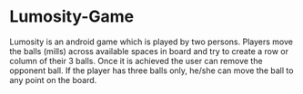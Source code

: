 # Lumosity-Game
Lumosity is an android game which is played by two persons. Players move the balls (mills) across available spaces in board and try to create a row or column of their 3 balls. Once it is achieved the user can remove the opponent ball. If the player has three balls only, he/she can move the ball to any point on the board.
